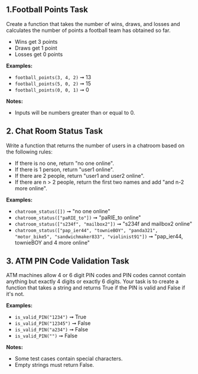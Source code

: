 ## 1.Football Points Task

Create a function that takes the number of wins, draws, and losses and calculates the number of points a football team has obtained so far.

- Wins get 3 points
- Draws get 1 point
- Losses get 0 points

**Examples:**
- `football_points(3, 4, 2)` ➞ 13
- `football_points(5, 0, 2)` ➞ 15
- `football_points(0, 0, 1)` ➞ 0

**Notes:**
- Inputs will be numbers greater than or equal to 0.

 ## 2. Chat Room Status Task

Write a function that returns the number of users in a chatroom based on the following rules:

- If there is no one, return "no one online".
- If there is 1 person, return "user1 online".
- If there are 2 people, return "user1 and user2 online".
- If there are n > 2 people, return the first two names and add "and n-2 more online".

**Examples:**
- `chatroom_status([])` ➞ "no one online"
- `chatroom_status(["paRIE_to"])` ➞ "paRIE_to online"
- `chatroom_status(["s234f", "mailbox2"])` ➞ "s234f and mailbox2 online"
- `chatroom_status(["pap_ier44", "townieBOY", "panda321", "motor_bike5", "sandwichmaker833", "violinist91"])`
   ➞ "pap_ier44, townieBOY and 4 more online"

## 3. ATM PIN Code Validation Task

ATM machines allow 4 or 6 digit PIN codes and PIN codes cannot contain anything but exactly 4 digits or exactly 6 digits. Your task is to create a function that takes a string and returns True if the PIN is valid and False if it's not.

**Examples:**
- `is_valid_PIN("1234")` ➞ True
- `is_valid_PIN("12345")` ➞ False
- `is_valid_PIN("a234")` ➞ False
- `is_valid_PIN("")` ➞ False

**Notes:**
- Some test cases contain special characters.
- Empty strings must return False.
